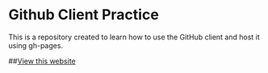 Github Client Practice
========================

This is a repository created to learn how to use the GitHub client and host it using gh-pages.

##[View this website](http://brickaa.github.io/exercises)
